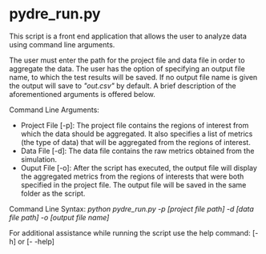 # pydre_run.py

This script is a front end application that allows the user to analyze data using command line arguments.

The user must enter the path for the project file and data file in order to aggregate the data. The user has the option of specifying an output file name, to which the test results will be saved. If no output file name is given the output will save to _"out.csv"_ by default. A brief description of the aforementioned arguments is offered below.

Command Line Arguments:
  - Project File [-p]: The project file contains the regions of interest from which the data should be aggregated. It also specifies a list of metrics (the type of data) that will be aggregated from the regions of interest. 
  - Data File [-d]: The data file contains the raw metrics obtained from the simulation.
  - Ouput File [-o]: After the script has executed, the output file will display the aggregated metrics from the regions of interests that were both specified in the project file. The output file will be saved in the same folder as the script. 

Command Line Syntax: _python pydre_run.py -p [project file path] -d [data file path] -o [output file name]_

For additional assistance while running the script use the help command: [-h] or [- -help] 
  